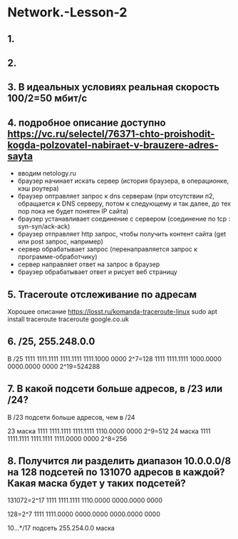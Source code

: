 # Network.-Lesson-2

## 1. 

## 2.

## 3. В идеальных условиях реальная скорость 100/2=50 мбит/с

## 4. подробное описание доступно https://vc.ru/selectel/76371-chto-proishodit-kogda-polzovatel-nabiraet-v-brauzere-adres-sayta

  - вводим netology.ru
  - браузер начинает искать сервер (история браузера, в операционке, кэш роутера)
  - браузер оптравляет запрос к dns серверам (при отсутствии п2, обращается к DNS серверу, потом к следующему и так далее, до тех пор пока не будет понятен IP сайта)
  - браузер устанавливает соединение с сервером (соединение по tcp : syn-syn/ack-ack)
  - браузер отправляет http запрос, чтобы получить контент сайта (get или post запрос, например)
  - сервер обрабатывает запрос (перенаправляется запрос к программе-обработчику)
  - сервер направляет ответ на запрос в браузер
  - браузер обрабатывает ответ и рисует веб страницу
  
## 5. Traceroute отслеживание по адресам

Хорошее описание https://losst.ru/komanda-traceroute-linux
sudo apt install traceroute
traceroute google.co.uk

## 6. /25, 255.248.0.0

В /25 1111 1111.1111 1111.1111 1111.1000 0000 2^7=128
1111 1111.1111 1000.0000 0000.0000 0000 2^19=524288

## 7. В какой подсети больше адресов, в /23 или /24?

В /23 подсети больше адресов, чем в /24

23 маска 1111 1111.1111 1111.1111 1110.0000 0000 2^9=512
24 маска 1111 1111.1111 1111.1111 1111.0000 0000 2^8=256

## 8. Получится ли разделить диапазон 10.0.0.0/8 на 128 подсетей по 131070 адресов в каждой? Какая маска будет у таких подсетей?

131072=2^17
1111 1111.1111 1110.0000 0000.0000 0000 

128=2^7
1111 1111.0000 0000.0000 0000.0000 0000

10.*.*.*/17
подсеть
255.254.0.0 маска



